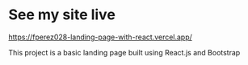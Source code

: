 # See my site live
https://fperez028-landing-page-with-react.vercel.app/<br>

This project is a basic landing page built using React.js and Bootstrap
